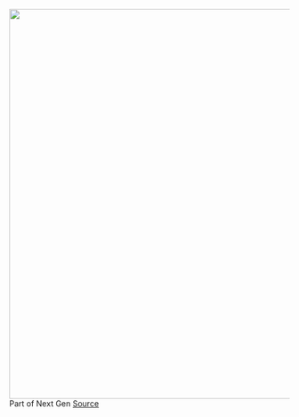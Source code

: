 <img src='https://cdn.vox-cdn.com/thumbor/kk0txjYB3F_hAVKI4YwQ3SJtnAs=/0x0:2040x1360/1200x675/filters:focal(857x517:1183x843)/cdn.vox-cdn.com/uploads/chorus_image/image/69655644/VRG_4679_Bike_001.0.jpg' width='700px' /><br/>
Part of Next Gen
<a href='https://www.theverge.com/22580094/facebook-bike-messenger-group-undocumented-support-delivery-drivers'> Source <a/>